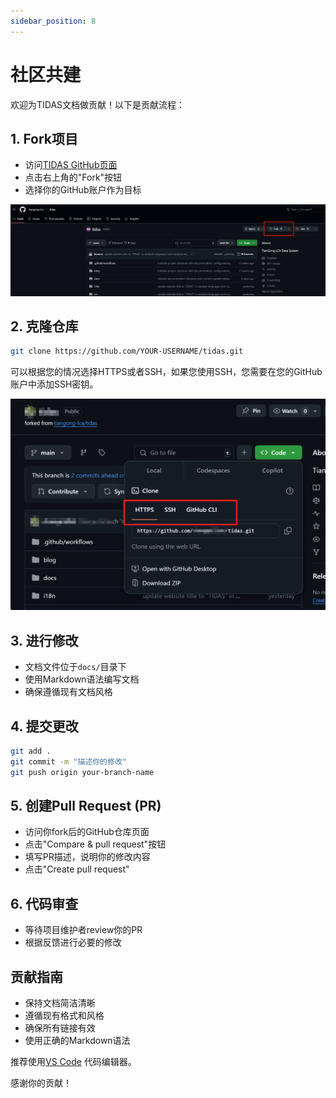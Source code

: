 ```yaml
---
sidebar_position: 8
---
```



# 社区共建

欢迎为TIDAS文档做贡献！以下是贡献流程：

## 1. Fork项目

- 访问[TIDAS GitHub页面](https://github.com/tiangong-lca/tidas)
- 点击右上角的"Fork"按钮
- 选择你的GitHub账户作为目标

![Fork位置](../static/docs/user-guide/img/GIT_FORK.png)

## 2. 克隆仓库

```bash
git clone https://github.com/YOUR-USERNAME/tidas.git 
```

可以根据您的情况选择HTTPS或者SSH，如果您使用SSH，您需要在您的GitHub账户中添加SSH密钥。

![链接位置](../static/docs/user-guide/img//GIT_CLONE.png)

## 3. 进行修改

- 文档文件位于`docs/`目录下
- 使用Markdown语法编写文档
- 确保遵循现有文档风格

## 4. 提交更改

```bash
git add .
git commit -m "描述你的修改"
git push origin your-branch-name
```

## 5. 创建Pull Request (PR)

- 访问你fork后的GitHub仓库页面
- 点击"Compare & pull request"按钮
- 填写PR描述，说明你的修改内容
- 点击"Create pull request"

## 6. 代码审查

- 等待项目维护者review你的PR
- 根据反馈进行必要的修改

## 贡献指南

- 保持文档简洁清晰
- 遵循现有格式和风格
- 确保所有链接有效
- 使用正确的Markdown语法

推荐使用[VS Code](https://code.visualstudio.com/) 代码编辑器。

感谢你的贡献！
